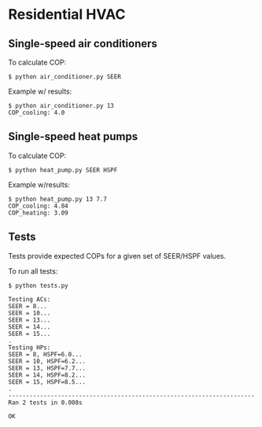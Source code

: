 # Residential HVAC

## Single-speed air conditioners

To calculate COP:
```
$ python air_conditioner.py SEER
````

Example w/ results:
```
$ python air_conditioner.py 13
COP_cooling: 4.0
```

## Single-speed heat pumps

To calculate COP:
```
$ python heat_pump.py SEER HSPF
```

Example w/results:
```
$ python heat_pump.py 13 7.7
COP_cooling: 4.04
COP_heating: 3.09
```

## Tests

Tests provide expected COPs for a given set of SEER/HSPF values.

To run all tests:
```
$ python tests.py

Testing ACs:
SEER = 8...
SEER = 10...
SEER = 13...
SEER = 14...
SEER = 15...
.
Testing HPs:
SEER = 8, HSPF=6.0...
SEER = 10, HSPF=6.2...
SEER = 13, HSPF=7.7...
SEER = 14, HSPF=8.2...
SEER = 15, HSPF=8.5...
.
----------------------------------------------------------------------
Ran 2 tests in 0.008s

OK
```
